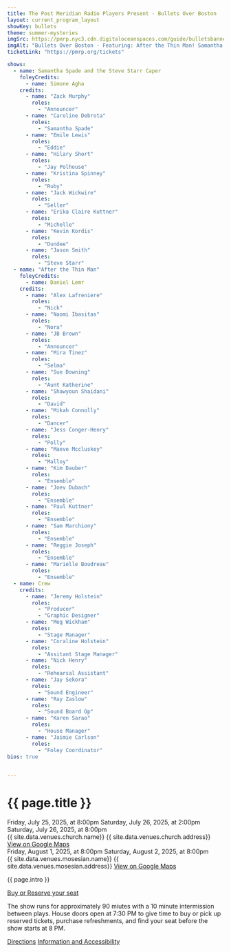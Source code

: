 ```yaml
---
title: The Post Meridian Radio Players Present - Bullets Over Boston
layout: current_program_layout
showKey: bullets
theme: summer-mysteries
imgSrc: https://pmrp.nyc3.cdn.digitaloceanspaces.com/guide/bulletsbanner.png
imgAlt: "Bullets Over Boston - Featuring: After the Thin Man! Samantha Spade!"
ticketLink: "https://pmrp.org/tickets"

shows:
  - name: Samantha Spade and the Steve Starr Caper
    foleyCredits:
      - name: Simone Agha
    credits:
      - name: "Zack Murphy"
        roles:
          - "Announcer"
      - name: "Caroline Debrota"
        roles:
          - "Samantha Spade"
      - name: "Emile Lewis"
        roles:
          - "Eddie"
      - name: "Hilary Short"
        roles:
          - "Jay Polhouse"
      - name: "Kristina Spinney"
        roles:
          - "Ruby"
      - name: "Jack Wickwire"
        roles:
          - "Seller"
      - name: "Erika Claire Kuttner"
        roles:
          - "Michelle"
      - name: "Kevin Kordis"
        roles:
          - "Dundee"
      - name: "Jason Smith"
        roles:
          - "Steve Starr"
  - name: "After the Thin Man"
    foleyCredits:
      - name: Daniel Lemr
    credits: 
      - name: "Alex Lafreniere"
        roles:
          - "Nick"
      - name: "Naomi Ibasitas"
        roles:
          - "Nora"
      - name: "JB Brown"
        roles:
          - "Announcer"
      - name: "Mira Tinez"
        roles:
          - "Selma"
      - name: "Sue Downing"
        roles:
          - "Aunt Katherine"
      - name: "Shawyoun Shaidani"
        roles:
          - "David"
      - name: "Mikah Connolly"
        roles:
          - "Dancer"
      - name: "Jess Conger-Henry"
        roles:
          - "Polly"
      - name: "Maeve Mccluskey"
        roles:
          - "Malloy"
      - name: "Kim Dauber"
        roles:
          - "Ensemble"
      - name: "Joev Dubach"
        roles:
          - "Ensemble"
      - name: "Paul Kuttner"
        roles:
          - "Ensemble"
      - name: "Sam Marchiony"
        roles:
          - "Ensemble"
      - name: "Reggie Joseph"
        roles:
          - "Ensemble"
      - name: "Marielle Boudreau"
        roles:
          - "Ensemble"
  - name: Crew
    credits:
      - name: "Jeremy Holstein"
        roles:
          - "Producer"
          - "Graphic Designer"
      - name: "Meg Wickham"
        roles:
          - "Stage Manager"
      - name: "Coraline Holstein"
        roles:
          - "Assitant Stage Manager"
      - name: "Nick Henry"
        roles:
          - "Rehearsal Assistant"
      - name: "Jay Sekora"
        roles:
          - "Sound Engineer"
      - name: "Ray Zaslow"
        roles:
          - "Sound Board Op"
      - name: "Karen Sarao"
        roles:
          - "House Manager"
      - name: "Jaimie Carlson"
        roles:
          - "Foley Coordinator"
bios: true
 

---
```


<h1 class="fullTitle">{{ page.title }}</h1>
<div class="dates">
  <div class="datesByVenue">
    <div>
      <span>Friday, July 25, 2025, at 8:00pm</span>
      <span>Saturday, July 26, 2025, at 2:00pm</span>
      <span>Saturday, July 26, 2025, at 8:00pm</span>
    </div>
    <div class="venue">
      <span>{{ site.data.venues.church.name}}</span>
      <span>{{ site.data.venues.church.address}}</span>
      <span>
        <a href="{{ site.data.venues.church.gMapsLink }}">View on Google Maps</a>
      </span>   
    </div>
  </div>
  <div class="datesByVenue">
    <div>
      <span>Friday, August 1, 2025, at 8:00pm</span>
      <span>Saturday, August 2, 2025, at 8:00pm</span>
    </div>
    <div class="venue">
      <span>{{ site.data.venues.mosesian.name}}</span>
      <span>{{ site.data.venues.mosesian.address}}</span>
      <span>
        <a href="{{ site.data.venues.mosesian.gMapsLink }}">View on Google Maps</a>
      </span> 
    </div>
  </div>
</div>
<p>{{ page.intro }}</p>

<div class="buttonsAndLinks">
  <a href="{{ page.ticketLink }}" target="_blank" class="ticketLink">
    Buy or Reserve your seat
  </a>
</div>
<p></p>
<p>The show runs for approximately 90 miutes with a 10 minute intermission between plays. House doors open at 7:30 PM to give time to buy or pick up reserved tickets, purchase refreshments, and find your seat before the show starts at 8 PM.</p>
<div class="buttonsAndLinks">
  <a href="directions">Directions</a>
  <a href="information">Information and Accessibility</a>
</div>